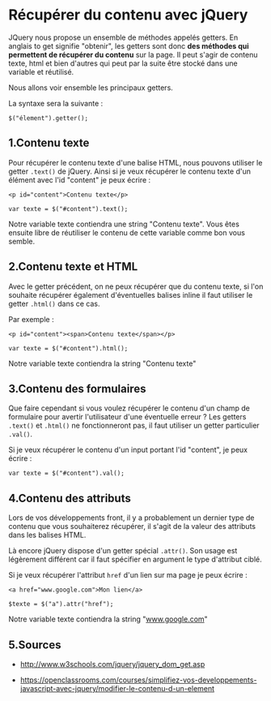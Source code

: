 # Récupérer du contenu avec jQuery

JQuery nous propose un ensemble de méthodes appelés getters. En anglais to get signifie "obtenir", les getters sont donc **des méthodes qui permettent de récupérer du contenu** sur la page. Il peut s'agir de contenu texte, html et bien d'autres qui peut par la suite être stocké dans une variable et réutilisé.

Nous allons voir ensemble les principaux getters.

La syntaxe sera la suivante :

```
$("élement").getter();

```

## 1\.Contenu texte

Pour récupérer le contenu texte d'une balise HTML, nous pouvons utiliser le getter ```.text()``` de jQuery. Ainsi si je veux récupérer le contenu texte d'un élément avec l'id "content" je peux écrire :

```
<p id="content">Contenu texte</p>

```

```
var texte = $("#content").text();

```
Notre variable texte contiendra une string "Contenu texte". Vous êtes ensuite libre de réutiliser le contenu de cette variable comme bon vous semble.

## 2\.Contenu texte et HTML

Avec le getter précédent, on ne peux récupérer que du contenu texte, si l'on souhaite récupérer également d'éventuelles balises inline il faut utiliser le getter ```.html()``` dans ce cas.

Par exemple :

```
<p id="content"><span>Contenu texte</span></p>

```

```
var texte = $("#content").html();

```
Notre variable texte contiendra la string "<span>Contenu texte</span>"

## 3\.Contenu des formulaires

Que faire cependant si vous voulez récupérer le contenu d'un champ de formulaire pour avertir l'utilisateur d'une éventuelle erreur ? Les getters ```.text()``` et ```.html()``` ne fonctionneront pas, il faut utiliser un getter particulier ```.val()```.

Si je veux récupérer le contenu d'un input portant l'id "content", je peux écrire :

```
var texte = $("#content").val();

```

## 4\.Contenu des attributs

Lors de vos développements front, il y a probablement un dernier type de contenu que vous souhaiterez récupérer, il s'agit de la valeur des attributs dans les balises HTML.

Là encore jQuery dispose d'un getter spécial ```.attr()```. Son usage est légèrement différent car il faut spécifier en argument le type d'attribut ciblé.

Si je veux récupérer l'attribut ```href``` d'un lien sur ma page je peux écrire :

```
<a href="www.google.com">Mon lien</a>

```

```
$texte = $("a").attr("href");

```
Notre variable texte contiendra la string "www.google.com"

## 5\.Sources

- http://www.w3schools.com/jquery/jquery_dom_get.asp

- https://openclassrooms.com/courses/simplifiez-vos-developpements-javascript-avec-jquery/modifier-le-contenu-d-un-element
